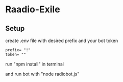 # Raadio-Exile

## Setup

create .env file with desired prefix and your bot token
```
prefix= "!"
token= ""
```

run "npm install" in terminal

and run bot with "node radiobot.js"
